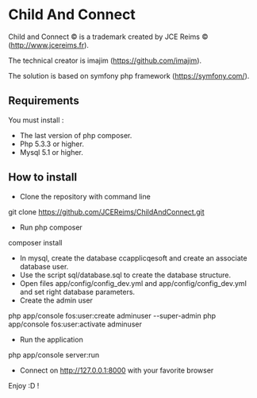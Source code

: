 # Child And Connect

Child and Connect © is a trademark created by JCE Reims © (http://www.jcereims.fr).

The technical creator is imajim (https://github.com/imajim).

The solution is based on symfony php framework (https://symfony.com/).

## Requirements

You must install :

- The last version of php composer.
- Php 5.3.3 or higher.
- Mysql 5.1 or higher.

## How to install

- Clone the repository with command line

git clone https://github.com/JCEReims/ChildAndConnect.git

- Run php composer

composer install

- In mysql, create the database ccapplicqesoft and create an associate database user.
- Use the script sql/database.sql to create the database structure.
- Open files app/config/config_dev.yml and app/config/config_dev.yml and set right database parameters.
- Create the admin user

php app/console fos:user:create adminuser --super-admin
php app/console fos:user:activate adminuser

- Run the application

php app/console server:run

- Connect on http://127.0.0.1:8000 with your favorite browser

Enjoy :D !
